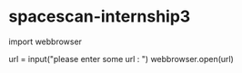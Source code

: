 # spacescan-internship3
import webbrowser

url = input("please enter some url : ")
webbrowser.open(url)
